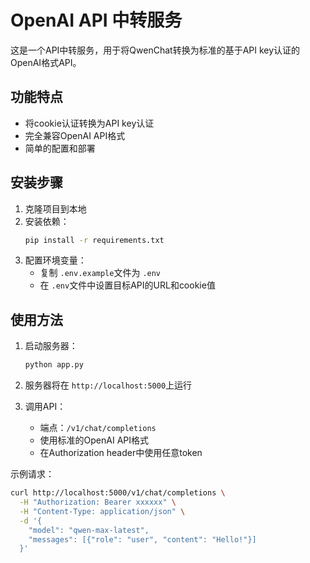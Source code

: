 # OpenAI API 中转服务

这是一个API中转服务，用于将QwenChat转换为标准的基于API key认证的OpenAI格式API。

## 功能特点

- 将cookie认证转换为API key认证
- 完全兼容OpenAI API格式
- 简单的配置和部署

## 安装步骤

1. 克隆项目到本地
2. 安装依赖：
   ```bash
   pip install -r requirements.txt
   ```
3. 配置环境变量：
   - 复制 `.env.example`文件为 `.env`
   - 在 `.env`文件中设置目标API的URL和cookie值

## 使用方法

1. 启动服务器：

   ```bash
   python app.py
   ```
2. 服务器将在 `http://localhost:5000`上运行
3. 调用API：

   - 端点：`/v1/chat/completions`
   - 使用标准的OpenAI API格式
   - 在Authorization header中使用任意token

示例请求：

```bash
curl http://localhost:5000/v1/chat/completions \
  -H "Authorization: Bearer xxxxxx" \
  -H "Content-Type: application/json" \
  -d '{
    "model": "qwen-max-latest",
    "messages": [{"role": "user", "content": "Hello!"}]
  }'
```

